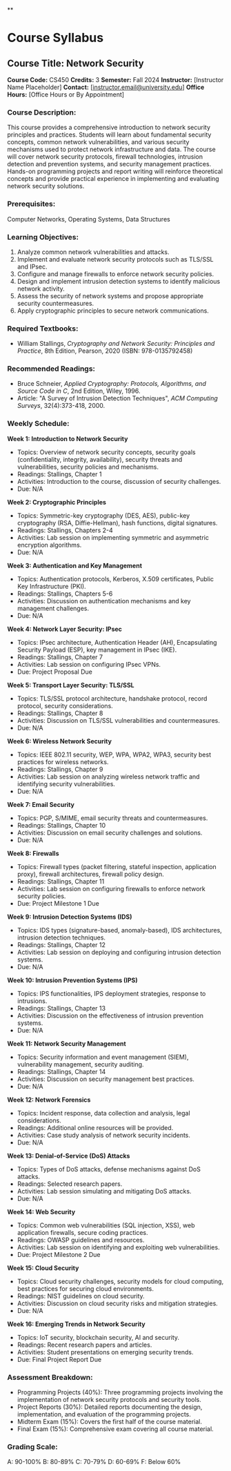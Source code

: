 **
# Course Syllabus
## Course Title: Network Security
**Course Code:** CS450
**Credits:** 3
**Semester:** Fall 2024
**Instructor:** [Instructor Name Placeholder]
**Contact:** [instructor.email@university.edu]
**Office Hours:** [Office Hours or By Appointment]

### Course Description:
This course provides a comprehensive introduction to network security principles and practices. Students will learn about fundamental security concepts, common network vulnerabilities, and various security mechanisms used to protect network infrastructure and data. The course will cover network security protocols, firewall technologies, intrusion detection and prevention systems, and security management practices. Hands-on programming projects and report writing will reinforce theoretical concepts and provide practical experience in implementing and evaluating network security solutions.

### Prerequisites:
Computer Networks, Operating Systems, Data Structures

### Learning Objectives:
1.  Analyze common network vulnerabilities and attacks.
2.  Implement and evaluate network security protocols such as TLS/SSL and IPsec.
3.  Configure and manage firewalls to enforce network security policies.
4.  Design and implement intrusion detection systems to identify malicious network activity.
5.  Assess the security of network systems and propose appropriate security countermeasures.
6.  Apply cryptographic principles to secure network communications.

### Required Textbooks:
- William Stallings, *Cryptography and Network Security: Principles and Practice*, 8th Edition, Pearson, 2020 (ISBN: 978-0135792458)

### Recommended Readings:
- Bruce Schneier, *Applied Cryptography: Protocols, Algorithms, and Source Code in C*, 2nd Edition, Wiley, 1996.
- Article: "A Survey of Intrusion Detection Techniques", *ACM Computing Surveys*, 32(4):373-418, 2000.

### Weekly Schedule:
**Week 1: Introduction to Network Security**
- Topics: Overview of network security concepts, security goals (confidentiality, integrity, availability), security threats and vulnerabilities, security policies and mechanisms.
- Readings: Stallings, Chapter 1
- Activities: Introduction to the course, discussion of security challenges.
- Due: N/A

**Week 2: Cryptographic Principles**
- Topics: Symmetric-key cryptography (DES, AES), public-key cryptography (RSA, Diffie-Hellman), hash functions, digital signatures.
- Readings: Stallings, Chapters 2-4
- Activities: Lab session on implementing symmetric and asymmetric encryption algorithms.
- Due: N/A

**Week 3: Authentication and Key Management**
- Topics: Authentication protocols, Kerberos, X.509 certificates, Public Key Infrastructure (PKI).
- Readings: Stallings, Chapters 5-6
- Activities: Discussion on authentication mechanisms and key management challenges.
- Due: N/A

**Week 4: Network Layer Security: IPsec**
- Topics: IPsec architecture, Authentication Header (AH), Encapsulating Security Payload (ESP), key management in IPsec (IKE).
- Readings: Stallings, Chapter 7
- Activities: Lab session on configuring IPsec VPNs.
- Due: Project Proposal Due

**Week 5: Transport Layer Security: TLS/SSL**
- Topics: TLS/SSL protocol architecture, handshake protocol, record protocol, security considerations.
- Readings: Stallings, Chapter 8
- Activities: Discussion on TLS/SSL vulnerabilities and countermeasures.
- Due: N/A

**Week 6: Wireless Network Security**
- Topics: IEEE 802.11 security, WEP, WPA, WPA2, WPA3, security best practices for wireless networks.
- Readings: Stallings, Chapter 9
- Activities: Lab session on analyzing wireless network traffic and identifying security vulnerabilities.
- Due: N/A

**Week 7: Email Security**
- Topics: PGP, S/MIME, email security threats and countermeasures.
- Readings: Stallings, Chapter 10
- Activities: Discussion on email security challenges and solutions.
- Due: N/A

**Week 8: Firewalls**
- Topics: Firewall types (packet filtering, stateful inspection, application proxy), firewall architectures, firewall policy design.
- Readings: Stallings, Chapter 11
- Activities: Lab session on configuring firewalls to enforce network security policies.
- Due: Project Milestone 1 Due

**Week 9: Intrusion Detection Systems (IDS)**
- Topics: IDS types (signature-based, anomaly-based), IDS architectures, intrusion detection techniques.
- Readings: Stallings, Chapter 12
- Activities: Lab session on deploying and configuring intrusion detection systems.
- Due: N/A

**Week 10: Intrusion Prevention Systems (IPS)**
- Topics: IPS functionalities, IPS deployment strategies, response to intrusions.
- Readings: Stallings, Chapter 13
- Activities: Discussion on the effectiveness of intrusion prevention systems.
- Due: N/A

**Week 11: Network Security Management**
- Topics: Security information and event management (SIEM), vulnerability management, security auditing.
- Readings: Stallings, Chapter 14
- Activities: Discussion on security management best practices.
- Due: N/A

**Week 12: Network Forensics**
- Topics: Incident response, data collection and analysis, legal considerations.
- Readings: Additional online resources will be provided.
- Activities: Case study analysis of network security incidents.
- Due: N/A

**Week 13: Denial-of-Service (DoS) Attacks**
- Topics: Types of DoS attacks, defense mechanisms against DoS attacks.
- Readings: Selected research papers.
- Activities: Lab session simulating and mitigating DoS attacks.
- Due: N/A

**Week 14: Web Security**
- Topics: Common web vulnerabilities (SQL injection, XSS), web application firewalls, secure coding practices.
- Readings: OWASP guidelines and resources.
- Activities: Lab session on identifying and exploiting web vulnerabilities.
- Due: Project Milestone 2 Due

**Week 15: Cloud Security**
- Topics: Cloud security challenges, security models for cloud computing, best practices for securing cloud environments.
- Readings: NIST guidelines on cloud security.
- Activities: Discussion on cloud security risks and mitigation strategies.
- Due: N/A

**Week 16: Emerging Trends in Network Security**
- Topics: IoT security, blockchain security, AI and security.
- Readings: Recent research papers and articles.
- Activities: Student presentations on emerging security trends.
- Due: Final Project Report Due

### Assessment Breakdown:
*   Programming Projects (40%): Three programming projects involving the implementation of network security protocols and security tools.
*   Project Reports (30%): Detailed reports documenting the design, implementation, and evaluation of the programming projects.
*   Midterm Exam (15%): Covers the first half of the course material.
*   Final Exam (15%): Comprehensive exam covering all course material.

### Grading Scale:
A: 90-100%
B: 80-89%
C: 70-79%
D: 60-69%
F: Below 60%
